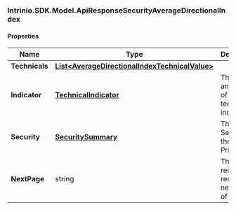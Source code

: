 [//]: # (CLASS:Intrinio.SDK.Model.ApiResponseSecurityAverageDirectionalIndex)

[//]: # (KIND:object)

### Intrinio.SDK.Model.ApiResponseSecurityAverageDirectionalIndex
#### Properties

[//]: # (START_DEFINITION)

Name | Type | Description
------------ | ------------- | -------------
**Technicals** | [**List&lt;AverageDirectionalIndexTechnicalValue&gt;**](AverageDirectionalIndexTechnicalValue.md) |  &nbsp;
**Indicator** | [**TechnicalIndicator**](TechnicalIndicator.md) | The name and symbol of the technical indicator &nbsp;
**Security** | [**SecuritySummary**](SecuritySummary.md) | The Security of the Stock Price &nbsp;
**NextPage** | string | The token required to request the next page of the data &nbsp;

[//]: # (END_DEFINITION)


[//]: # (CONTAINED_CLASS:Intrinio.SDK.Model.AverageDirectionalIndexTechnicalValue)


[//]: # (CONTAINED_CLASS:Intrinio.SDK.Model.TechnicalIndicator)


[//]: # (CONTAINED_CLASS:Intrinio.SDK.Model.SecuritySummary)


